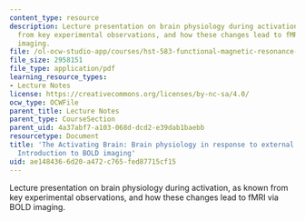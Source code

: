 ```yaml
---
content_type: resource
description: Lecture presentation on brain physiology during activation, as known
  from key experimental observations, and how these changes lead to fMRI via BOLD
  imaging.
file: /ol-ocw-studio-app/courses/hst-583-functional-magnetic-resonance-imaging-data-acquisition-and-analysis-fall-2008/ae1484366d20a472c765fed87715cf15_1008_bol_physl2.pdf
file_size: 2958151
file_type: application/pdf
learning_resource_types:
- Lecture Notes
license: https://creativecommons.org/licenses/by-nc-sa/4.0/
ocw_type: OCWFile
parent_title: Lecture Notes
parent_type: CourseSection
parent_uid: 4a37abf7-a103-068d-dcd2-e39dab1baebb
resourcetype: Document
title: 'The Activating Brain: Brain physiology in response to external stimuli and
  Introduction to BOLD imaging'
uid: ae148436-6d20-a472-c765-fed87715cf15
---
```

Lecture presentation on brain physiology during activation, as known from key experimental observations, and how these changes lead to fMRI via BOLD imaging.